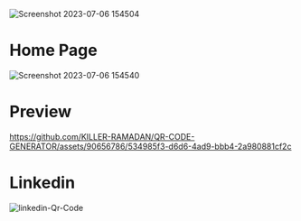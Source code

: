 ![Screenshot 2023-07-06 154504](https://github.com/KILLER-RAMADAN/QR-CODE-GENERATOR/assets/90656786/6abbe275-95c2-4b50-882a-136634d5e632)

# Home Page

![Screenshot 2023-07-06 154540](https://github.com/KILLER-RAMADAN/QR-CODE-GENERATOR/assets/90656786/807d4719-5f3b-47d2-87db-60eb9deb98da)


# Preview

https://github.com/KILLER-RAMADAN/QR-CODE-GENERATOR/assets/90656786/534985f3-d6d6-4ad9-bbb4-2a980881cf2c


# Linkedin

![linkedin-Qr-Code](https://github.com/KILLER-RAMADAN/QR-CODE-GENERATOR/assets/90656786/89658a86-6dab-4ab7-8393-764ae441ea98)


